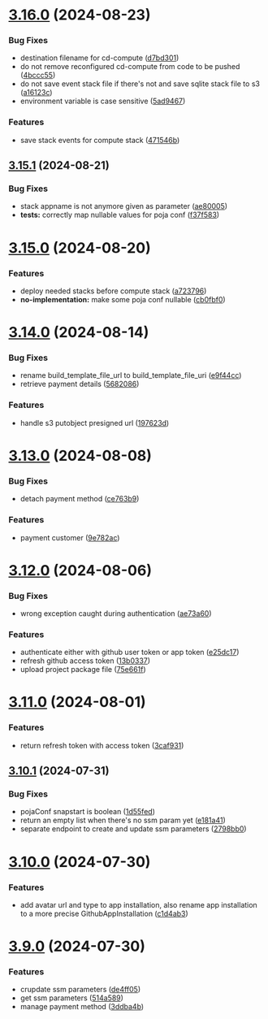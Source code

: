 # [3.16.0](https://github.com/jcloudify/jcloudify-api/compare/v3.15.1...v3.16.0) (2024-08-23)


### Bug Fixes

* destination filename for cd-compute ([d7bd301](https://github.com/jcloudify/jcloudify-api/commit/d7bd301d211b670aabaad6de4caddf40c4fa5854))
* do not remove reconfigured cd-compute from code to be pushed ([4bccc55](https://github.com/jcloudify/jcloudify-api/commit/4bccc558225bb4897fb38dd368860755d9c9ddee))
* do not save event stack file if there's not and save sqlite stack file to s3 ([a16123c](https://github.com/jcloudify/jcloudify-api/commit/a16123c0594d34809b22105bfa063caf99fb50f8))
* environment variable is case sensitive ([5ad9467](https://github.com/jcloudify/jcloudify-api/commit/5ad946700b86b875b17cc7cb9be3791c918b2015))


### Features

* save stack events for compute stack ([471546b](https://github.com/jcloudify/jcloudify-api/commit/471546b9a308e508ca2f19cf21baf3dbd1480d4f))



## [3.15.1](https://github.com/jcloudify/jcloudify-api/compare/v3.15.0...v3.15.1) (2024-08-21)


### Bug Fixes

* stack appname is not anymore given as parameter ([ae80005](https://github.com/jcloudify/jcloudify-api/commit/ae8000598c81468962fddb44a608d87284aca31c))
* **tests:** correctly map nullable values for poja conf ([f37f583](https://github.com/jcloudify/jcloudify-api/commit/f37f583f2127efd03a692da70a8c69b1c5c0e539))



# [3.15.0](https://github.com/jcloudify/jcloudify-api/compare/v3.14.0...v3.15.0) (2024-08-20)


### Features

* deploy needed stacks before compute stack ([a723796](https://github.com/jcloudify/jcloudify-api/commit/a723796d7d6c7cf469fe11eff19d1d45a3f0f31f))
* **no-implementation:** make some poja conf nullable ([cb0fbf0](https://github.com/jcloudify/jcloudify-api/commit/cb0fbf0e87ec4f34f080528d3d23640c28beceb8))



# [3.14.0](https://github.com/jcloudify/jcloudify-api/compare/v3.13.0...v3.14.0) (2024-08-14)


### Bug Fixes

* rename build_template_file_url to build_template_file_uri ([e9f44cc](https://github.com/jcloudify/jcloudify-api/commit/e9f44cc98b46c10774d72dfa36a27b34869ca25d))
* retrieve payment details ([5682086](https://github.com/jcloudify/jcloudify-api/commit/5682086cc0e1ceef5938ae7558c525ce8cddf749))


### Features

* handle s3 putobject presigned url ([197623d](https://github.com/jcloudify/jcloudify-api/commit/197623dd36e45b3bdbcd5b01f6758a44794f44cd))



# [3.13.0](https://github.com/jcloudify/jcloudify-api/compare/v3.12.0...v3.13.0) (2024-08-08)


### Bug Fixes

* detach payment method ([ce763b9](https://github.com/jcloudify/jcloudify-api/commit/ce763b9e75e25179f0f0ecff1b4447245fca7d52))


### Features

* payment customer ([9e782ac](https://github.com/jcloudify/jcloudify-api/commit/9e782acaaf27018fbfc89fa73e20cd0a54e56dd5))



# [3.12.0](https://github.com/jcloudify/jcloudify-api/compare/v3.11.0...v3.12.0) (2024-08-06)


### Bug Fixes

* wrong exception caught during authentication ([ae73a60](https://github.com/jcloudify/jcloudify-api/commit/ae73a60a4830754d1de3a5321928d15077b39b29))


### Features

* authenticate either with github user token or app token ([e25dc17](https://github.com/jcloudify/jcloudify-api/commit/e25dc17c170a490e08c87da662491409ae39b413))
* refresh github access token ([13b0337](https://github.com/jcloudify/jcloudify-api/commit/13b033751fb952170f00cab906673f6647418469))
* upload project package file ([75e661f](https://github.com/jcloudify/jcloudify-api/commit/75e661f83fd2934bf4dc608d1fe32fb2e805749d))



# [3.11.0](https://github.com/jcloudify/jcloudify-api/compare/v3.10.1...v3.11.0) (2024-08-01)


### Features

* return refresh token with access token ([3caf931](https://github.com/jcloudify/jcloudify-api/commit/3caf931588e57eeafd6b736cb4bc0227b15a8302))



## [3.10.1](https://github.com/jcloudify/jcloudify-api/compare/v3.10.0...v3.10.1) (2024-07-31)


### Bug Fixes

* pojaConf snapstart is boolean ([1d55fed](https://github.com/jcloudify/jcloudify-api/commit/1d55fedcb937637f0e70b9f775769c8c7b94c419))
* return an empty list when there's no ssm param yet ([e181a41](https://github.com/jcloudify/jcloudify-api/commit/e181a413c0550787458a39754015a6dc67aefda3))
* separate endpoint to create and update ssm parameters ([2798bb0](https://github.com/jcloudify/jcloudify-api/commit/2798bb0641ff89d389d426ecd45a311df2b68aae))



# [3.10.0](https://github.com/jcloudify/jcloudify-api/compare/v3.9.0...v3.10.0) (2024-07-30)


### Features

* add avatar url and type to app installation, also rename app installation to a more precise GithubAppInstallation ([c1d4ab3](https://github.com/jcloudify/jcloudify-api/commit/c1d4ab34ca2fdd83209e1cde196ed2494bd8bbbc))



# [3.9.0](https://github.com/jcloudify/jcloudify-api/compare/v3.8.0...v3.9.0) (2024-07-30)


### Features

* crupdate ssm parameters ([de4ff05](https://github.com/jcloudify/jcloudify-api/commit/de4ff0529dddac330b691488c64c23678c13e947))
* get ssm parameters ([514a589](https://github.com/jcloudify/jcloudify-api/commit/514a589b2b9143356dd6e8d95277906c7fb7e024))
* manage payment method ([3ddba4b](https://github.com/jcloudify/jcloudify-api/commit/3ddba4b617217d6966016c10116b8ee50d6ede64))



